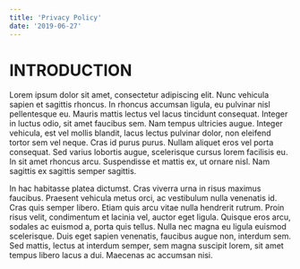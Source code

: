```yaml
---
title: 'Privacy Policy'
date: '2019-06-27'
---
```


# INTRODUCTION

Lorem ipsum dolor sit amet, consectetur adipiscing elit. Nunc vehicula sapien et sagittis rhoncus. In rhoncus accumsan ligula, eu pulvinar nisl pellentesque eu. Mauris mattis lectus vel lacus tincidunt consequat. Integer in luctus odio, sit amet faucibus sem. Nam tempus ultricies augue. Integer vehicula, est vel mollis blandit, lacus lectus pulvinar dolor, non eleifend tortor sem vel neque. Cras id purus purus. Nullam aliquet eros vel porta consequat. Sed varius lobortis augue, scelerisque cursus lorem facilisis eu. In sit amet rhoncus arcu. Suspendisse et mattis ex, ut ornare nisl. Nam sagittis ex sagittis semper sagittis.

In hac habitasse platea dictumst. Cras viverra urna in risus maximus faucibus. Praesent vehicula metus orci, ac vestibulum nulla venenatis id. Cras quis semper libero. Etiam quis arcu vitae nulla hendrerit rutrum. Proin risus velit, condimentum et lacinia vel, auctor eget ligula. Quisque eros arcu, sodales ac euismod a, porta quis tellus. Nulla nec magna eu ligula euismod scelerisque. Duis eget sapien venenatis, faucibus augue non, interdum sem. Sed mattis, lectus at interdum semper, sem magna suscipit lorem, sit amet tempus libero lacus a dui. Maecenas ac accumsan nisi.

